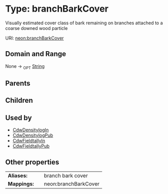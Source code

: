 
# Type: branchBarkCover


Visually estimated cover class of bark remaining on branches attached to a coarse downed wood particle

URI: [neon:branchBarkCover](https://data.neonscience.org/branchBarkCover)


## Domain and Range

None ->  <sub>OPT</sub> [String](types/String.md)

## Parents


## Children


## Used by

 * [CdwDensitylogIn](CdwDensitylogIn.md)
 * [CdwDensitylogPub](CdwDensitylogPub.md)
 * [CdwFieldtallyIn](CdwFieldtallyIn.md)
 * [CdwFieldtallyPub](CdwFieldtallyPub.md)

## Other properties

|  |  |  |
| --- | --- | --- |
| **Aliases:** | | branch bark cover |
| **Mappings:** | | neon:branchBarkCover |

